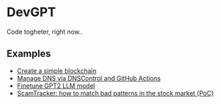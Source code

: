 # DevGPT
Code togheter, right now..

## Examples

- [Create a simple blockchain](https://chat.openai.com/share/f6f1a789-0a1e-4648-90c9-88ba36e40389)
- [Manage DNS via DNSControl and GitHub Actions](https://chat.openai.com/share/3ccd6a94-6ca6-4ee9-b76c-db48cfca2646)
- [Finetune GPT2 LLM model](https://chat.openai.com/share/f3c41438-47be-49ed-9800-d7c78d90f75d)
- [ScamTracker: how to match bad patterns in the stock market (PoC)](https://chat.openai.com/share/eb8e3a42-b8c5-4abe-9ab5-b5f83904de60)
